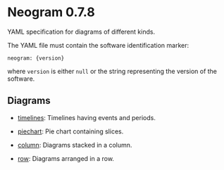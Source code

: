 # Neogram 0.7.8

YAML specification for diagrams of different kinds.

The YAML file must contain the software identification marker:

    neogram: {version}

where `version` is either `null` or the string representing the version of the software.

## Diagrams

- [timelines](docs/timelines.md): Timelines having events and periods.

- [piechart](docs/piechart.md): Pie chart containing slices.

- [column](docs/column.md): Diagrams stacked in a column.

- [row](docs/row.md): Diagrams arranged in a row.

